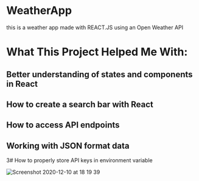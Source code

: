# WeatherApp

this is a weather app made with REACT.JS using an Open Weather API

# What This Project Helped Me With:

## Better understanding of states and components in React
## How to create a search bar with React
## How to access API endpoints
## Working with JSON format data
3# How to properly store API keys in environment variable


![Screenshot 2020-12-10 at 18 19 39](https://user-images.githubusercontent.com/71759511/101813179-4badd400-3b14-11eb-8b87-0ff7f8824d81.png)
